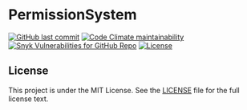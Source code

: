 # PermissionSystem

<!--
[![Jenkins](https://img.shields.io/jenkins/build?jobUrl=https%3A%2F%2Fci.ursinn.dev%2Fjob%2Fursinn%2Fjob%2Fpaper-nici-management&logo=jenkins&style=for-the-badge)](https://ci.ursinn.dev/job/ursinn/job/paper-nici-management)
-->
[![GitHub last commit](https://img.shields.io/github/last-commit/ursinn/spigot-permissionsystem-old?logo=github&style=for-the-badge)](https://github.com/ursinn/spigot-permissionsystem-old/commits)
[![Code Climate maintainability](https://img.shields.io/codeclimate/maintainability/ursinn/spigot-permissionsystem-old?logo=codeclimate&style=for-the-badge)](https://codeclimate.com/github/ursinn/spigot-permissionsystem-old)
[![Snyk Vulnerabilities for GitHub Repo](https://img.shields.io/snyk/vulnerabilities/github/ursinn/spigot-permissionsystem-old?logo=snyk&style=for-the-badge)](https://snyk.io/test/github/ursinn/spigot-permissionsystem-old)
[![License](https://img.shields.io/github/license/ursinn/spigot-permissionsystem-old?style=for-the-badge)](https://github.com/ursinn/spigot-permissionsystem-old/blob/main/LICENSE)

## License

This project is under the MIT License. See the [LICENSE](https://github.com/ursinn/spigot-permissionsystem-old/blob/main/LICENSE)
file for the full license text.
